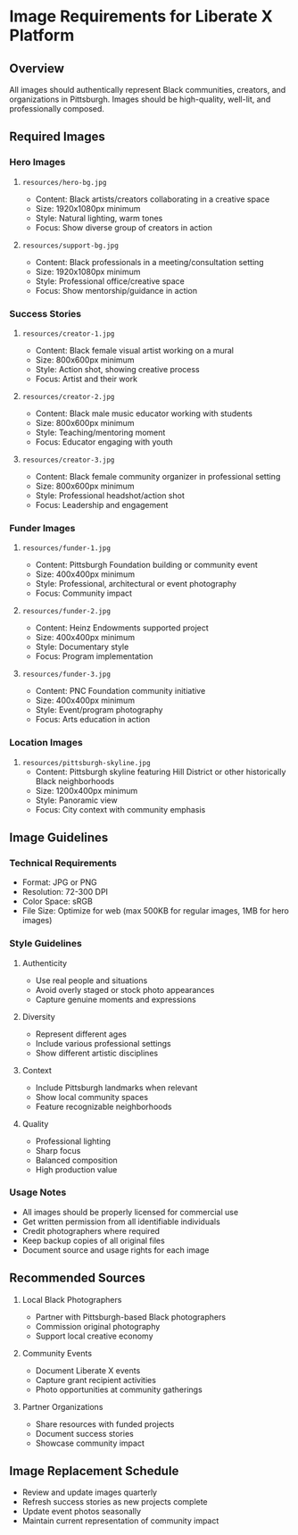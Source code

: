 # Image Requirements for Liberate X Platform

## Overview
All images should authentically represent Black communities, creators, and organizations in Pittsburgh. Images should be high-quality, well-lit, and professionally composed.

## Required Images

### Hero Images
1. `resources/hero-bg.jpg`
   - Content: Black artists/creators collaborating in a creative space
   - Size: 1920x1080px minimum
   - Style: Natural lighting, warm tones
   - Focus: Show diverse group of creators in action

2. `resources/support-bg.jpg`
   - Content: Black professionals in a meeting/consultation setting
   - Size: 1920x1080px minimum
   - Style: Professional office/creative space
   - Focus: Show mentorship/guidance in action

### Success Stories
1. `resources/creator-1.jpg`
   - Content: Black female visual artist working on a mural
   - Size: 800x600px minimum
   - Style: Action shot, showing creative process
   - Focus: Artist and their work

2. `resources/creator-2.jpg`
   - Content: Black male music educator working with students
   - Size: 800x600px minimum
   - Style: Teaching/mentoring moment
   - Focus: Educator engaging with youth

3. `resources/creator-3.jpg`
   - Content: Black female community organizer in professional setting
   - Size: 800x600px minimum
   - Style: Professional headshot/action shot
   - Focus: Leadership and engagement

### Funder Images
1. `resources/funder-1.jpg`
   - Content: Pittsburgh Foundation building or community event
   - Size: 400x400px minimum
   - Style: Professional, architectural or event photography
   - Focus: Community impact

2. `resources/funder-2.jpg`
   - Content: Heinz Endowments supported project
   - Size: 400x400px minimum
   - Style: Documentary style
   - Focus: Program implementation

3. `resources/funder-3.jpg`
   - Content: PNC Foundation community initiative
   - Size: 400x400px minimum
   - Style: Event/program photography
   - Focus: Arts education in action

### Location Images
1. `resources/pittsburgh-skyline.jpg`
   - Content: Pittsburgh skyline featuring Hill District or other historically Black neighborhoods
   - Size: 1200x400px minimum
   - Style: Panoramic view
   - Focus: City context with community emphasis

## Image Guidelines

### Technical Requirements
- Format: JPG or PNG
- Resolution: 72-300 DPI
- Color Space: sRGB
- File Size: Optimize for web (max 500KB for regular images, 1MB for hero images)

### Style Guidelines
1. Authenticity
   - Use real people and situations
   - Avoid overly staged or stock photo appearances
   - Capture genuine moments and expressions

2. Diversity
   - Represent different ages
   - Include various professional settings
   - Show different artistic disciplines

3. Context
   - Include Pittsburgh landmarks when relevant
   - Show local community spaces
   - Feature recognizable neighborhoods

4. Quality
   - Professional lighting
   - Sharp focus
   - Balanced composition
   - High production value

### Usage Notes
- All images should be properly licensed for commercial use
- Get written permission from all identifiable individuals
- Credit photographers where required
- Keep backup copies of all original files
- Document source and usage rights for each image

## Recommended Sources
1. Local Black Photographers
   - Partner with Pittsburgh-based Black photographers
   - Commission original photography
   - Support local creative economy

2. Community Events
   - Document Liberate X events
   - Capture grant recipient activities
   - Photo opportunities at community gatherings

3. Partner Organizations
   - Share resources with funded projects
   - Document success stories
   - Showcase community impact

## Image Replacement Schedule
- Review and update images quarterly
- Refresh success stories as new projects complete
- Update event photos seasonally
- Maintain current representation of community impact 